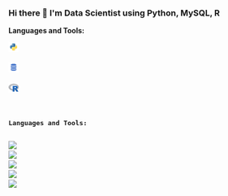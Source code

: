 ### Hi there 👋 I'm Data Scientist using Python, MySQL, R

**Languages and Tools:**  

<code><img height="20" src="https://raw.githubusercontent.com/github/explore/80688e429a7d4ef2fca1e82350fe8e3517d3494d/topics/python/python.png">    
<code><img height="20" src="https://raw.githubusercontent.com/github/explore/80688e429a7d4ef2fca1e82350fe8e3517d3494d/topics/sql/sql.png">    
<code><img height="20" src="https://raw.githubusercontent.com/github/explore/80688e429a7d4ef2fca1e82350fe8e3517d3494d/topics/r/r.png">   

## Languages and Tools:
<img src="https://img.shields.io/badge/Pandas-black?style=flat-square&logo=Pandas&logoColor=white"/>
<img src="https://img.shields.io/badge/Numpy-informational?style=flat-square&logo=Pandas&logoColor=white"/>
<img src="https://img.shields.io/badge/Matplotlib-orange?style=flat-square&logo=Matplotlib&logoColor=white"/>
<img src="https://img.shields.io/badge/keras-red?style=flat-square&logo=keras&logoColor=white"/>
<img src="https://img.shields.io/badge/Tensorflow-impotant?style=flat-square&logo=Tensorflow&logoColor=white"/>
  
